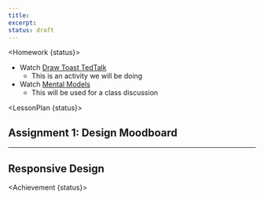 ```yaml
---
title:
excerpt:
status: draft
---
```


<script>
	import Homework from "$lib/components/Homework.svelte";
	import LessonPlan from "$lib/components/LessonPlan.svelte";
	import Achievement from "$lib/components/Achievement.svelte";
</script>

<Homework {status}>

- Watch [Draw Toast TedTalk](https://www.ted.com/talks/tom_wujec_got_a_wicked_problem_first_tell_me_how_you_make_toast?utm_campaign=tedspread&utm_medium=referral&utm_source=tedcomshare)
  - This is an activity we will be doing
- Watch [Mental Models](https://youtu.be/9gM8K4ooavY?si=Ei0WtVbFN4-N-jvu)
  - This will be used for a class discussion

</Homework>

<LessonPlan {status}>

<h2>Assignment 1: Design Moodboard</h2>

---

<h2>Responsive Design</h2>

</LessonPlan>

<Achievement {status}>

</Achievement>
